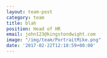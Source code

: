 ```yaml
---
layout: team-post
category: team
title: blah
position: Head of HR
email: john123@kingstondwight.com
image: "/img/team/PortraitMike.png"
date: '2017-02-22T12:18:59+00:00'
---
```


